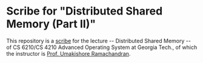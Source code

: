 # Scribe for "Distributed Shared Memory (Part II)"

This repository is a [scribe](./scribe01.pdf) for the lecture -- Distributed Shared Memory -- of CS 6210/CS 4210 Advanced Operating System at Georgia Tech., of which the instructor is [Prof. Umakishore Ramachandran](https://www.cc.gatech.edu/~rama/).

